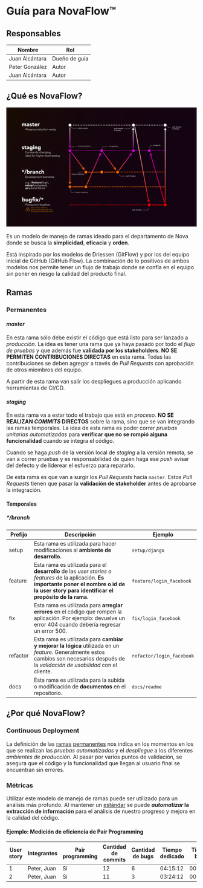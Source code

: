 # Guía para NovaFlow™

## Responsables
| Nombre         | Rol           |
| -------------- | ------------- |
| Juan Alcántara | Dueño de guía |
| Peter González | Autor         |
| Juan Alcántara | Autor         |

## ¿Qué es NovaFlow?
![novaflow][novaflow]

Es un modelo de manejo de ramas ideado para el departamento de Nova donde se 
busca la __simplicidad__, __eficacia__ y __orden__.

Está inspirado por los modelos de Driessen (GitFlow) y por los del equipo 
inicial de GitHub (GitHub Flow). La combinación de lo positivos de ambos modelos
 nos permite tener un flujo de trabajo donde se confía en el equipo sin poner en
 riesgo la calidad del producto final.

## Ramas

### Permanentes

#### _master_

En esta rama sólo debe existir el código que está listo para ser lanzado a 
_producción_. La idea es tener una rama que ya haya pasado por todo el _flujo de
 pruebas_ y que además fue **validada por los stakeholders**.
 __NO SE PERMITEN CONTRIBUCIONES DIRECTAS__ en esta rama. Todas las 
contribuciones se deben agregar a través de _Pull Requests_ con aprobación de 
otros miembros del equipo.

A partir de esta rama van salir los despliegues a producción aplicando 
herramientas de CI/CD.

#### _staging_
En esta rama va a estar todo el trabajo que está en _proceso_. 
__NO SE REALIZAN _COMMITS_ DIRECTOS__ sobre la rama, sino que se van integrando 
las ramas temporales. La idea de esta rama es poder correr _pruebas unitarias 
automatizadas_ para **verificar que no se rompió alguna funcionalidad** cuando 
se integra el código.

Cuando se haga _push_ de la versión local de _staging_ a la versión remota, 
se van a correr pruebas y es responsabilidad de quien haga ese _push_ avisar del
 defecto y de liderear el esfuerzo para repararlo.

De esta rama es que van a surgir los _Pull Requests_ hacia `master`. 
Estos _Pull Requests_ tienen que pasar la **validación de stakeholder** antes de 
aprobarse la integración.

#### Temporales
##### _*/branch_

| Prefijo | Descripción | Ejemplo |
| ------- | ----------- | ------- |
| setup   | Esta rama es utilizada para hacer modificaciones al **ambiente de desarrollo.**| `setup/django` |
| feature | Esta rama es utilizada para el **desarrollo** de las _user stories_ o _features_ de la aplicación. **Es importante poner el nombre o id de la user story para identificar el propósito de la rama**. | `feature/login_facebook` |
| fix     | Esta rama es utilizada para **arreglar errores** en el código que rompen la aplicación. Por ejemplo:  devuelve un error 404 cuando debería regresar un error 500. | `fix/login_facebook` |
| refactor    | Esta rama es utilizada para **cambiar y mejorar la lógica** utilizada en un _feature_. Generalmente estos cambios son necesarios después de la _validación de usabilidad_ con el cliente. | `refactor/login_facebook`
| docs    | Esta rama es utilizada para la subida o modificación de **documentos** en el repositorio. | `docs/readme`


## ¿Por qué NovaFlow?

### Continuous Deployment
La definición de las [ramas](#Ramas) [permanentes](#Permanentes) nos indica en 
los momentos en los que se realizan las _pruebas automatizadas_ y el 
_despliegue_ a los diferentes _ambientes de producción_. Al pasar por varios 
puntos de validación, se asegura que el código y la funcionalidad que llegan al
 usuario final se encuentran sin errores.

### Métricas
Utilizar este modelo de manejo de ramas puede ser utilizado para un análisis más
 profundo. Al mantener un [estándar](#Temporales) se puede **_automatizar_ la 
extracción de información** para el análisis de nuestro progreso y mejora en la 
calidad del código.

#### Ejemplo: Medición de eficiencia de Pair Programming
| User story  | Integrantes | Pair programming | Cantidad de commits | Cantidad de bugs | Tiempo dedicado | Tiempo bugs
|-------------|-------------|------------------|--------------------|------------------|-------------------------|----
| 1 | Peter, Juan | Sí | 12 | 6 | 04:15:12 | 00:20:54
| 2 | Peter, Juan | Sí | 11 | 3 | 03:24:12 | 00:16:20

[novaflow]: ./media/guia_nova_flow_flow.png
